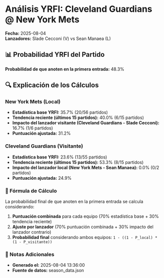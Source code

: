 # Análisis YRFI: Cleveland Guardians @ New York Mets

**Fecha:** 2025-08-04  
**Lanzadores:** Slade Cecconi (V) vs Sean Manaea (L)

## 📊 Probabilidad YRFI del Partido

**Probabilidad de que anoten en la primera entrada:** 48.3%

## 🔍 Explicación de los Cálculos

### New York Mets (Local)
- **Estadística base YRFI:** 35.7% (20/56 partidos)
- **Tendencia reciente (últimos 15 partidos):** 40.0% (6/15 partidos)
- **Impacto del lanzador visitante (Cleveland Guardians - Slade Cecconi):** 16.7% (1/6 partidos)
- **Puntuación ajustada:** 31.2%

### Cleveland Guardians (Visitante)
- **Estadística base YRFI:** 23.6% (13/55 partidos)
- **Tendencia reciente (últimos 15 partidos):** 53.3% (8/15 partidos)
- **Impacto del lanzador local (New York Mets - Sean Manaea):** 0.0% (0/2 partidos)
- **Puntuación ajustada:** 24.9%

### 📝 Fórmula de Cálculo

La probabilidad final de que anoten en la primera entrada se calcula considerando:
1. **Puntuación combinada** para cada equipo (70% estadística base + 30% tendencia reciente)
2. **Ajuste por lanzador** (70% puntuación combinada + 30% impacto del lanzador contrario)
3. **Probabilidad final** considerando ambos equipos: `1 - ((1 - P_local) * (1 - P_visitante))`

### 📌 Notas Adicionales

- **Generado el:** 2025-08-04 13:36:00
- **Fuente de datos:** season_data.json
